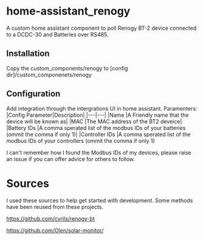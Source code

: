 # home-assistant_renogy
A custom home assistant component to poll Renogy BT-2 device connected to a DCDC-30 and Batteries over RS485.

## Installation
Copy the custom_components/renogy to [config dir]/custom_componenets/renogy

## Configuration
Add integration through the intergrations UI in home assistant.
Paramenters:
|Config Parameter|Description|
|---|---|
|Name           |A Friendly name that the device will be known as|
|MAC            |The MAC address of the BT2 deveice|
|Battery IDs    |A comma sperated list of the modbus IDs of your batteries (ommit the comma if only 1)|
|Controller IDs |A comma sperated list of the modbus IDs of your controllers (ommit the comma if only 1)

I can't remember how I found the Modbus IDs of my devices, please raise an issue if you can offer advice for others to follow.

# Sources
I used these sources to help get started with development. Some methods have been reused from these projects.

https://github.com/cyrils/renogy-bt

https://github.com/Olen/solar-monitor/
